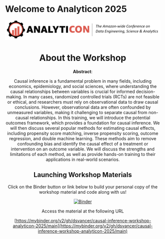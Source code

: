 # Welcome to Analyticon 2025

<center>
<img 
  src="/assets/analyticon_logo.png" 
  alt="Analyticon Logo 2025" 
  style="width:auto;height:auto;"
> 


# About the Workshop
**Abstract**: 

Causal inference is a fundamental problem in many fields, including economics, epidemiology, and social sciences, where understanding the causal relationships between variables is crucial for informed decision-making. In many cases, randomized controlled trials (RCTs) are not feasible or ethical, and researchers must rely on observational data to draw causal conclusions. However, observational data are often confounded by unmeasured variables, making it challenging to separate causal from non-causal relationships. In this training, we will introduce the potential outcomes framework, which provides a foundation for causal inference. We will then discuss several popular methods for estimating causal effects, including propensity score matching, inverse propensity scoring, outcome regression, and double machine learning. These methods aim to remove confounding bias and identify the causal effect of a treatment or intervention on an outcome variable. We will discuss the strengths and limitations of each method, as well as provide hands-on training to their applications in real-world scenarios.

## Launching Workshop Materials
Click on the Binder button or link below to build your personal copy of the workshop material and code along with us!

[![Binder](http://mybinder.org/badge_logo.svg)](https://mybinder.org/v2/gh/dsvancer/causal-inference-workshop-analyticon-2025/main)


Access the material at the following URL

[https://mybinder.org/v2/gh/dsvancer/causal-inference-workshop-analyticon-2025/main](https://mybinder.org/v2/gh/dsvancer/causal-inference-workshop-analyticon-2025/main)
